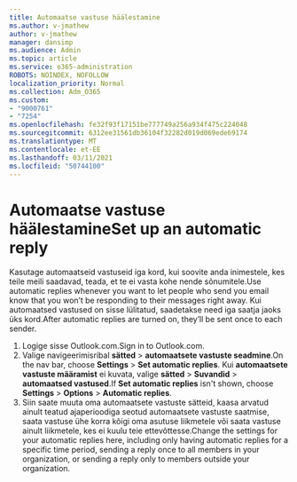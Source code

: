 ```yaml
---
title: Automaatse vastuse häälestamine
ms.author: v-jmathew
author: v-jmathew
manager: dansimp
ms.audience: Admin
ms.topic: article
ms.service: o365-administration
ROBOTS: NOINDEX, NOFOLLOW
localization_priority: Normal
ms.collection: Adm_O365
ms.custom:
- "9000761"
- "7254"
ms.openlocfilehash: fe32f93f17151be777749a256a934f475c224048
ms.sourcegitcommit: 6312ee31561db36104f32282d019d069ede69174
ms.translationtype: MT
ms.contentlocale: et-EE
ms.lasthandoff: 03/11/2021
ms.locfileid: "50744100"
---
```

# <a name="set-up-an-automatic-reply"></a><span data-ttu-id="603e4-102">Automaatse vastuse häälestamine</span><span class="sxs-lookup"><span data-stu-id="603e4-102">Set up an automatic reply</span></span>

<span data-ttu-id="603e4-103">Kasutage automaatseid vastuseid iga kord, kui soovite anda inimestele, kes teile meili saadavad, teada, et te ei vasta kohe nende sõnumitele.</span><span class="sxs-lookup"><span data-stu-id="603e4-103">Use automatic replies whenever you want to let people who send you email know that you won’t be responding to their messages right away.</span></span> <span data-ttu-id="603e4-104">Kui automaatsed vastused on sisse lülitatud, saadetakse need iga saatja jaoks üks kord.</span><span class="sxs-lookup"><span data-stu-id="603e4-104">After automatic replies are turned on, they’ll be sent once to each sender.</span></span>

1. <span data-ttu-id="603e4-105">Logige sisse Outlook.com.</span><span class="sxs-lookup"><span data-stu-id="603e4-105">Sign in to Outlook.com.</span></span>
2. <span data-ttu-id="603e4-106">Valige navigeerimisribal **sätted**  >  **automaatsete vastuste seadmine**.</span><span class="sxs-lookup"><span data-stu-id="603e4-106">On the nav bar, choose **Settings** > **Set automatic replies**.</span></span> <span data-ttu-id="603e4-107">Kui **automaatsete vastuste määramist** ei kuvata, valige **sätted**  >  **Suvandid**  >  **automaatsed vastused**.</span><span class="sxs-lookup"><span data-stu-id="603e4-107">If **Set automatic replies** isn't shown, choose **Settings** > **Options** > **Automatic replies**.</span></span>
3. <span data-ttu-id="603e4-108">Siin saate muuta oma automaatsete vastuste sätteid, kaasa arvatud ainult teatud ajaperioodiga seotud automaatsete vastuste saatmise, saata vastuse ühe korra kõigi oma asutuse liikmetele või saata vastuse ainult liikmetele, kes ei kuulu teie ettevõttesse.</span><span class="sxs-lookup"><span data-stu-id="603e4-108">Change the settings for your automatic replies here, including only having automatic replies for a specific time period, sending a reply once to all members in your organization, or sending a reply only to members outside your organization.</span></span>
